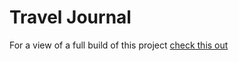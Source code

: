 # Travel Journal
For a view of a full build of this project [check this out](https://usama-bit137.github.io/travel-journal)